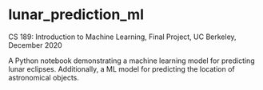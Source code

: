 # lunar_prediction_ml
CS 189: Introduction to Machine Learning, Final Project, UC Berkeley, December 2020

A Python notebook demonstrating a machine learning model for predicting lunar eclipses. Additionally, a ML model for predicting the location of astronomical objects.
